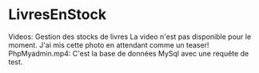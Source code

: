 # LivresEnStock
Videos: Gestion des stocks de livres
La video n'est pas disponible pour le moment. J'ai mis cette photo en attendant comme un teaser!
PhpMyadmin.mp4: C'est la base de données MySql avec une requête de test.
